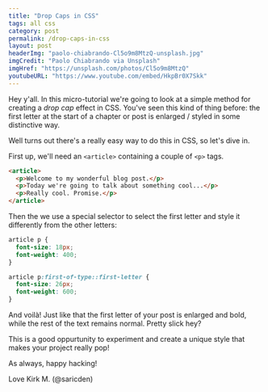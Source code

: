 ```yaml
---
title: "Drop Caps in CSS"
tags: all css
category: post
permalink: /drop-caps-in-css
layout: post
headerImg: "paolo-chiabrando-Cl5o9m8MtzQ-unsplash.jpg"
imgCredit: "Paolo Chiabrando via Unsplash"
imgHref: "https://unsplash.com/photos/Cl5o9m8MtzQ"
youtubeURL: "https://www.youtube.com/embed/HkpBr0X7Skk"
---
```

Hey y'all. In this micro-tutorial we're going to look at a simple method for creating a *drop cap* effect in CSS. You've seen this kind of thing before: the first letter at the start of a chapter or post is enlarged / styled in some distinctive way.

Well turns out there's a really easy way to do this in CSS, so let's dive in.

First up, we'll need an `<article>` containing a couple of `<p>` tags.

```html
<article>
  <p>Welcome to my wonderful blog post.</p>
  <p>Today we're going to talk about something cool...</p>
  <p>Really cool. Promise.</p>
</article>
```

Then the we use a special selector to select the first letter and style it differently from the other letters:

```css
article p {
  font-size: 18px;
  font-weight: 400;
}

article p:first-of-type::first-letter {
  font-size: 26px;
  font-weight: 600;
}
```

And voilà! Just like that the first letter of your post is enlarged and bold, while the rest of the text remains normal. Pretty slick hey?

This is a good oppurtunity to experiment and create a unique style that makes your project really pop!

As always, happy hacking!

Love Kirk M. (@saricden)